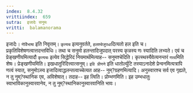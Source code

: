 ```yaml
---
index:  8.4.32
vrittiindex:  659
sutra:  इजादेः सनुमः
vritti:  balamanorama 
---
```


इजादेः। `णेर्विभाषा` इति निवृत्तम्। `कृत्यच` इत्यनुवर्तते, `हलश्चेजुपधा`दित्यतो हल इति च। प्रकृतिविशेषणत्वात्तदन्तविधिः। तथा च सनुमो हलन्तादिजुपदात् परस्य कृन्नस्य णः स्यादिति लभ्यते। एवं च प्रेङ्खणीयमित्यादौ `कृत्यचः` इत्येव सिद्धेरिदं नियमार्थमित्याह-- सनुमश्चेदिति। कृत्स्थस्यैवेत्यनन्तरं `णत्व`मिति शेषः। प्रेङ्खणीयमिति। इखधातुरिदित्त्वात्सनुम्। `इवि प्रीणने` इति धातोर्ल्युटि तस्याऽनादेशे प्रेन्वनमित्यत्रापि णत्वं स्यात्, सनुमोऽस्य इजादित्वाद्धलन्तत्वाच्चेत्यत आह-- नुम्?ग्रहणमित्यादि। अनुस्वारश्च सर्व एव गृह्यते, न तु नुम्?स्थानिक एव, अविशेषात्। तदाह-- इह त्विति। प्रोम्भणमिति। इह उम्भधातुः स्वाभाविकानुस्वारवानेव, न तु नुम्?स्थानिकानुस्वारवानिति भावः। 

